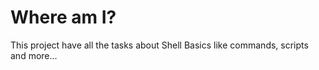 # Where am I?

This project have all the tasks about Shell Basics like commands, scripts and more...
